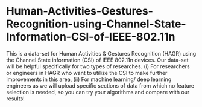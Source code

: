 # Human-Activities-Gestures-Recognition-using-Channel-State-Information-CSI-of-IEEE-802.11n
This is a data-set for Human Activities &amp; Gestures Recognition (HAGR) using the Channel State information (CSI) of IEEE 802.11n devices. Our data-set will be helpful specifically for two types of researches. (i) For researchers or engineers in HAGR who want to utilize the CSI to make further improvements in this area, (ii) For machine learning/ deep learning engineers as we will upload specific sections of data from which no feature selection is needed, so you can try your algorithms and compare with our results!
